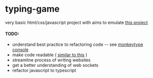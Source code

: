 # typing-game

very basic html/css/javascript project with aims to emulate [this project](https://qwerty.kaiyi.cool/)

#### TODO:
- understand best practice to refactoring code -- see [monkeytype console](https://monkeytype.com/)
- make code readable ( [similar to this](https://www.youtube.com/watch?v=lgjnNAU_z-Y) )
- streamline process of writing websites
- get a better understanding of web sockets
- refactor javascript to typescript
